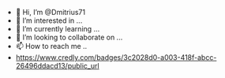 - 👋 Hi, I’m @Dmitrius71
- 👀 I’m interested in ...
- 🌱 I’m currently learning ...
- 💞️ I’m looking to collaborate on ...
- 📫 How to reach me ..
- https://www.credly.com/badges/3c2028d0-a003-418f-abcc-26496ddacd13/public_url
<!---
Dmitrius71/Dmitrius71 is a ✨ special ✨ repository because its `README.md` (this file) appears on your GitHub profile.
You can click the Preview link to take a look at your changes.
--->
